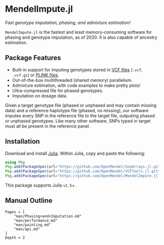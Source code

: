 # MendelImpute.jl 

*Fast genotype imputation, phasing, and admixture estimation!*

`MendelImpute.jl` is the fastest and least memory-consuming software for phasing and genotype imputation, as of 2020. It is also capable of ancestry estimation.

## Package Features

- Built-in support for imputing genotypes stored in [VCF files](https://samtools.github.io/hts-specs/VCFv4.3.pdf) (`.vcf`, `.vcf.gz`) or [PLINK files](https://www.cog-genomics.org/plink2/formats#bed).
- Out-of-the-box multithreaded (shared memory) parallelism. 
- Admixture estimation, with code examples to make pretty plots!
- Ultra-compressed file for phased genotypes.
- Imputation on dosage data.

Given a target genotype file (phased or unphased and may contain missing data) and a reference haplotype file (phased, no missing), our software imputes every SNP in the reference file to the target file, outputing phased or unphased genotypes. Like many other software, SNPs typed in target must all be present in the reference panel. 

## Installation

Download and install [Julia](https://julialang.org/downloads/). Within Julia, copy and paste the following: 
```julia
using Pkg
Pkg.add(PackageSpec(url="https://github.com/OpenMendel/SnpArrays.jl.git"))
Pkg.add(PackageSpec(url="https://github.com/OpenMendel/VCFTools.jl.git"))
Pkg.add(PackageSpec(url="https://github.com/OpenMendel/MendelImpute.jl.git"))
```
This package supports Julia `v1.5`+.

## Manual Outline

```@contents
Pages = [
    "man/Phasing+and+Imputation.md"
    "man/performance.md"
    "man/painting.md"
    "man/api.md"
]
Depth = 2
```